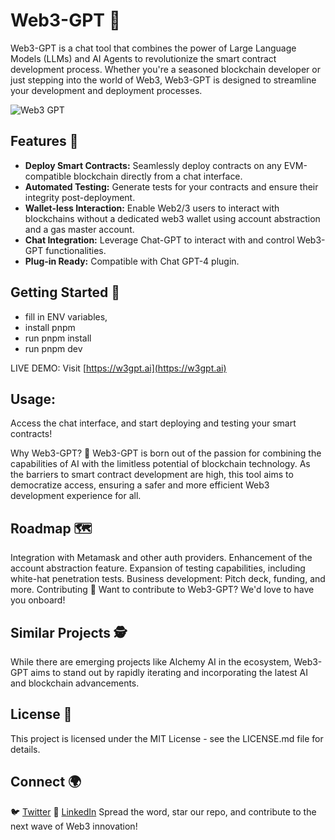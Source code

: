 # Web3-GPT 🚀

Web3-GPT is a chat tool that combines the power of Large Language Models (LLMs) and AI Agents to revolutionize the smart contract development process. Whether you're a seasoned blockchain developer or just stepping into the world of Web3, Web3-GPT is designed to streamline your development and deployment processes.

![Web3 GPT](https://github.com/Markeljan/Web3GPT/assets/12901349/c2c638eb-10fc-4b78-a048-c6c610b7e610)


## Features 🌟
- **Deploy Smart Contracts:** Seamlessly deploy contracts on any EVM-compatible blockchain directly from a chat interface.
- **Automated Testing:** Generate tests for your contracts and ensure their integrity post-deployment.
- **Wallet-less Interaction:** Enable Web2/3 users to interact with blockchains without a dedicated web3 wallet using account abstraction and a gas master account.
- **Chat Integration:** Leverage Chat-GPT to interact with and control Web3-GPT functionalities.
- **Plug-in Ready:** Compatible with Chat GPT-4 plugin.

## Getting Started 🚀
- fill in ENV variables,
- install pnpm
- run pnpm install
- run pnpm dev

LIVE DEMO:
Visit [https://w3gpt.ai](https://w3gpt.ai)

## Usage:

Access the chat interface, and start deploying and testing your smart contracts!

Why Web3-GPT? 🤔
Web3-GPT is born out of the passion for combining the capabilities of AI with the limitless potential of blockchain technology. As the barriers to smart contract development are high, this tool aims to democratize access, ensuring a safer and more efficient Web3 development experience for all.

## Roadmap 🗺️
Integration with Metamask and other auth providers.
Enhancement of the account abstraction feature.
Expansion of testing capabilities, including white-hat penetration tests.
Business development: Pitch deck, funding, and more.
Contributing 🤝
Want to contribute to Web3-GPT? We'd love to have you onboard!

## Similar Projects 🕵️
While there are emerging projects like Alchemy AI in the ecosystem, Web3-GPT aims to stand out by rapidly iterating and incorporating the latest AI and blockchain advancements.

## License 📜
This project is licensed under the MIT License - see the LICENSE.md file for details.

## Connect 🌍
🐦 [Twitter](https://x.com/0xmarkeljan)
📘 [LinkedIn](https://linkedin.com/in/markeljan)
Spread the word, star our repo, and contribute to the next wave of Web3 innovation!
